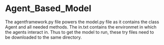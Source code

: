 # Agent_Based_Model
The agentframework.py file powers the model.py file as it contains the class Agent and all needed methods. The in.txt contains the environmet in which the agents interact in. Thus to get the model to run, these try files need to be downloaded to the same directory.
